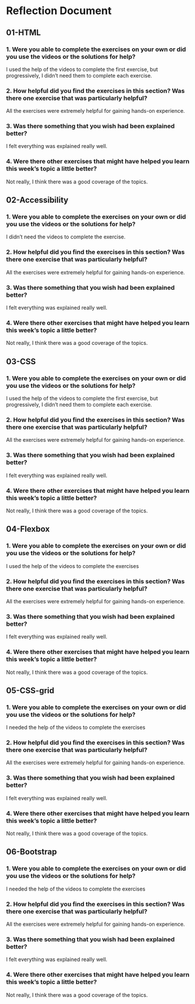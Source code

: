 # Reflection Document

## 01-HTML

### 1. Were you able to complete the exercises on your own or did you use the videos or the solutions for help?

I used the help of the videos to complete the first exercise, but progressively, I didn’t need them to complete each exercise.

### 2. How helpful did you find the exercises in this section? Was there one exercise that was particularly helpful?

All the exercises were extremely helpful for gaining hands-on experience.

### 3. Was there something that you wish had been explained better?

I felt everything was explained really well.

### 4. Were there other exercises that might have helped you learn this week’s topic a little better?

Not really, I think there was a good coverage of the topics.

## 02-Accessibility

### 1. Were you able to complete the exercises on your own or did you use the videos or the solutions for help?

I didn’t need the videos to complete the exercise.

### 2. How helpful did you find the exercises in this section? Was there one exercise that was particularly helpful?

All the exercises were extremely helpful for gaining hands-on experience.

### 3. Was there something that you wish had been explained better?

I felt everything was explained really well.

### 4. Were there other exercises that might have helped you learn this week’s topic a little better?

Not really, I think there was a good coverage of the topics.

## 03-CSS

### 1. Were you able to complete the exercises on your own or did you use the videos or the solutions for help?

I used the help of the videos to complete the first exercise, but progressively, I didn’t need them to complete each exercise.

### 2. How helpful did you find the exercises in this section? Was there one exercise that was particularly helpful?

All the exercises were extremely helpful for gaining hands-on experience.

### 3. Was there something that you wish had been explained better?

I felt everything was explained really well.

### 4. Were there other exercises that might have helped you learn this week’s topic a little better?

Not really, I think there was a good coverage of the topics.

## 04-Flexbox

### 1. Were you able to complete the exercises on your own or did you use the videos or the solutions for help?

I used the help of the videos to complete the exercises

### 2. How helpful did you find the exercises in this section? Was there one exercise that was particularly helpful?

All the exercises were extremely helpful for gaining hands-on experience.

### 3. Was there something that you wish had been explained better?

I felt everything was explained really well.

### 4. Were there other exercises that might have helped you learn this week’s topic a little better?

Not really, I think there was a good coverage of the topics.

## 05-CSS-grid

### 1. Were you able to complete the exercises on your own or did you use the videos or the solutions for help?

I needed the help of the videos to complete the exercises

### 2. How helpful did you find the exercises in this section? Was there one exercise that was particularly helpful?

All the exercises were extremely helpful for gaining hands-on experience.

### 3. Was there something that you wish had been explained better?

I felt everything was explained really well.

### 4. Were there other exercises that might have helped you learn this week’s topic a little better?

Not really, I think there was a good coverage of the topics.

## 06-Bootstrap

### 1. Were you able to complete the exercises on your own or did you use the videos or the solutions for help?

I needed the help of the videos to complete the exercises

### 2. How helpful did you find the exercises in this section? Was there one exercise that was particularly helpful?

All the exercises were extremely helpful for gaining hands-on experience.

### 3. Was there something that you wish had been explained better?

I felt everything was explained really well.

### 4. Were there other exercises that might have helped you learn this week’s topic a little better?

Not really, I think there was a good coverage of the topics.
